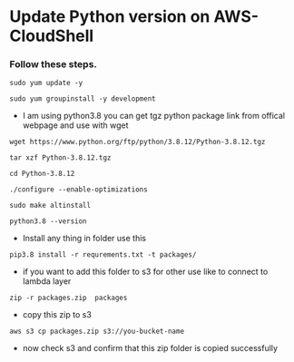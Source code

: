 # Update Python version on AWS-CloudShell

### Follow these steps.

```
sudo yum update -y

```
```
sudo yum groupinstall -y development

```
- I am using python3.8 you can get tgz python package link from offical webpage and use with wget
```
wget https://www.python.org/ftp/python/3.8.12/Python-3.8.12.tgz

```
```
tar xzf Python-3.8.12.tgz

```
```
cd Python-3.8.12

```
```
./configure --enable-optimizations

```
```
sudo make altinstall

```
```
python3.8 --version

```

- Install any thing in folder use this
```
pip3.8 install -r requrements.txt -t packages/
```
- if you want to add this folder to s3 for other use like to connect to lambda layer
```
zip -r packages.zip  packages
```
- copy this zip to s3
```
aws s3 cp packages.zip s3://you-bucket-name
```
- now check s3 and confirm that this zip folder is copied successfully 
